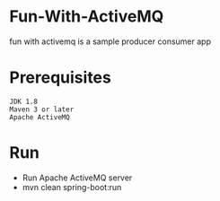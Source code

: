# Fun-With-ActiveMQ
fun with activemq is a sample producer consumer app


# Prerequisites

    JDK 1.8
    Maven 3 or later
    Apache ActiveMQ 
   
   
 #  Run
* Run Apache ActiveMQ  server
* mvn clean spring-boot:run

